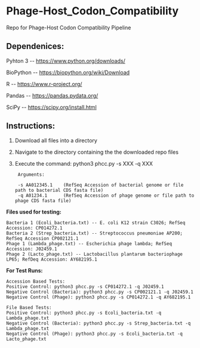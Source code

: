 # Phage-Host_Codon_Compatibility
Repo for Phage-Host Codon Compatibility Pipeline

## Dependenices:

Pyhton 3 -- https://www.python.org/downloads/

BioPython -- https://biopython.org/wiki/Download

R -- https://www.r-project.org/

Pandas -- https://pandas.pydata.org/

SciPy -- https://scipy.org/install.html


## **Instructions:**

1. Download all files into a directory

2. Navigate to the directory containing the the downloaded repo files

3. Execute the command: python3 phcc.py -s XXX -q XXX
        
        Arguments:
        
        -s AA012345.1    (RefSeq Accession of bacterial genome or file path to bacterial CDS fasta file)
        -q A01234.1      (RefSeq Accession of phage genome or file path to phage CDS fasta file)


**Files used for testing:**
    
    Bacteria 1 (Ecoli_bacteria.txt) -- E. coli K12 strain C3026; RefSeq Accession: CP014272.1
    Bacteria 2 (Strep_bacteria.txt) -- Streptococcus pneumoniae AP200; RefSeq Accession CP002121.1
    Phage 1 (Lambda_phage.txt) -- Escherichia phage lambda; RefSeq Accession: J02459.1
    Phage 2 (Lacto_phage.txt) -- Lactobacillus plantarum bacteriophage LP65; RefDeq Accession: AY682195.1

**For Test Runs:**

    Accession Based Tests:
    Positive Control: python3 phcc.py -s CP014272.1 -q J02459.1
    Negative Control (Bacteria): python3 phcc.py -s CP002121.1 -q J02459.1
    Negative Control (Phage): python3 phcc.py -s CP014272.1 -q AY682195.1
    
    File Based Tests:
    Positive Control: python3 phcc.py -s Ecoli_bacteria.txt -q Lambda_phage.txt
    Negative Control (Bacteria): python3 phcc.py -s Strep_bacteria.txt -q Lambda_phage.txt
    Negative Control (Phage): python3 phcc.py -s Ecoli_bacteria.txt -q Lacto_phage.txt
